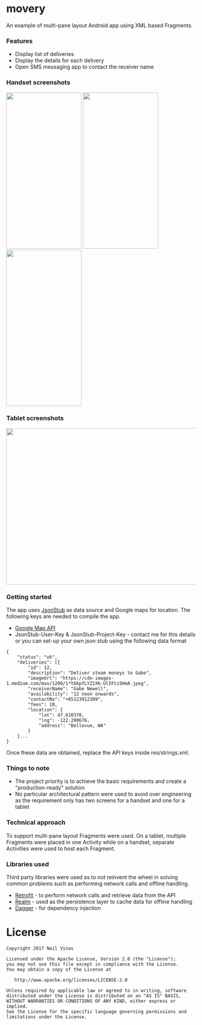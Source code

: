 # movery

An example of multi-pane layout Android app using XML based Fragments. 

### Features

* Display list of deliveries
* Display the details for each delivery
* Open SMS messaging app to contact the receiver name

### Handset screenshots

<img src="https://github.com/neilvinas/movery/blob/master/screenshots/handset/device-2018-01-10-202318.png" width="200" height="415"> <img src="https://github.com/neilvinas/movery/blob/master/screenshots/handset/device-2018-01-10-202425.png" width="200" height="415"> <img src="https://github.com/neilvinas/movery/blob/master/screenshots/handset/device-2018-01-10-202507.png" width="200" height="415"> 

### Tablet screenshots

<img src="https://github.com/neilvinas/movery/blob/master/screenshots/tablet/device-2018-01-10-202959.png" width="559" height="415">

### Getting started

The app uses [JsonStub](http://jsonstub.com/) as data source and Google maps for location. The following keys are needed to compile the app.
* [Google Map API](https://developers.google.com/maps/documentation/android-api/signup) 
* JsonStub-User-Key & JsonStub-Project-Key - contact me for this details or you can set-up your own json stub using the following data format
```
{
	"status": "ok",
	"deliveries": [{
		"id": 12,
		"description": "Deliver steam moneys to Gabe",
		"imageUrl": "https://cdn-images-1.medium.com/max/1200/1*tOkpfLYZ1XK-UlIFtz5HmA.jpeg",
		"receiverName": "Gabe Newell",
		"availability": "12 noon onwards",
		"contactNo": "+65123912389",
		"fees": 10,
		"location": {
			"lat": 47.610378,
			"lng": -122.200676,
			"address": "Bellevue, WA"
		}
	}...
}
```
Once these data are obtained, replace the API keys inside res/strings.xml.

### Things to note
* The project priority is to achieve the basic requirements and create a "production-ready" solution
* No particular architectural pattern were used to avoid over engineering as the requirement only has two screens for a handset and one for a tablet

### Technical approach
To support multi-pane layout Fragments were used. On a tablet, multiple Fragments were placed in one Activity while on a handset, separate Activities were used to host each Fragment. 

### Libraries used
Third party libraries were used as to not reinvent the wheel in solving common problems such as performing network calls and offline handling.

* [Retrofit](http://square.github.io/retrofit/) - to perform network calls and retrieve data from the API
* [Realm](https://realm.io/) - used as the persistence layer to cache data for offline handling
* [Dagger](https://github.com/google/dagger) - for dependency injection

# License

	Copyright 2017 Neil Vinas
	
    Licensed under the Apache License, Version 2.0 (the "License");
    you may not use this file except in compliance with the License.
    You may obtain a copy of the License at

       http://www.apache.org/licenses/LICENSE-2.0

    Unless required by applicable law or agreed to in writing, software
    distributed under the License is distributed on an "AS IS" BASIS,
    WITHOUT WARRANTIES OR CONDITIONS OF ANY KIND, either express or implied.
    See the License for the specific language governing permissions and
    limitations under the License.
